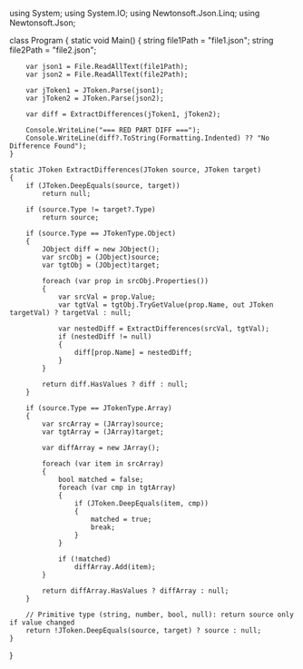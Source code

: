 using System;
using System.IO;
using Newtonsoft.Json.Linq;
using Newtonsoft.Json;

class Program
{
    static void Main()
    {
        string file1Path = "file1.json";
        string file2Path = "file2.json";

        var json1 = File.ReadAllText(file1Path);
        var json2 = File.ReadAllText(file2Path);

        var jToken1 = JToken.Parse(json1);
        var jToken2 = JToken.Parse(json2);

        var diff = ExtractDifferences(jToken1, jToken2);

        Console.WriteLine("=== RED PART DIFF ===");
        Console.WriteLine(diff?.ToString(Formatting.Indented) ?? "No Difference Found");
    }

    static JToken ExtractDifferences(JToken source, JToken target)
    {
        if (JToken.DeepEquals(source, target))
            return null;

        if (source.Type != target?.Type)
            return source;

        if (source.Type == JTokenType.Object)
        {
            JObject diff = new JObject();
            var srcObj = (JObject)source;
            var tgtObj = (JObject)target;

            foreach (var prop in srcObj.Properties())
            {
                var srcVal = prop.Value;
                var tgtVal = tgtObj.TryGetValue(prop.Name, out JToken targetVal) ? targetVal : null;

                var nestedDiff = ExtractDifferences(srcVal, tgtVal);
                if (nestedDiff != null)
                {
                    diff[prop.Name] = nestedDiff;
                }
            }

            return diff.HasValues ? diff : null;
        }

        if (source.Type == JTokenType.Array)
        {
            var srcArray = (JArray)source;
            var tgtArray = (JArray)target;

            var diffArray = new JArray();

            foreach (var item in srcArray)
            {
                bool matched = false;
                foreach (var cmp in tgtArray)
                {
                    if (JToken.DeepEquals(item, cmp))
                    {
                        matched = true;
                        break;
                    }
                }

                if (!matched)
                    diffArray.Add(item);
            }

            return diffArray.HasValues ? diffArray : null;
        }

        // Primitive type (string, number, bool, null): return source only if value changed
        return !JToken.DeepEquals(source, target) ? source : null;
    }
}
